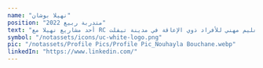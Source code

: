 ```yaml
---
name: "نهيلا بوشان"
position: "متدربة ربيع 2022"
text: "أحد مشاريع نهيلا مع RC تتضمن إنشاء مركز تدريب وتعليم مهني للأفراد ذوي الإعاقة في مدينة تيفلت."
symbol: "/notassets/icons/uc-white-logo.png"
pic: "/notassets/Profile Pics/Profile Pic_Nouhayla Bouchane.webp"
linkedIn: "https://www.linkedin.com/"
---
```

